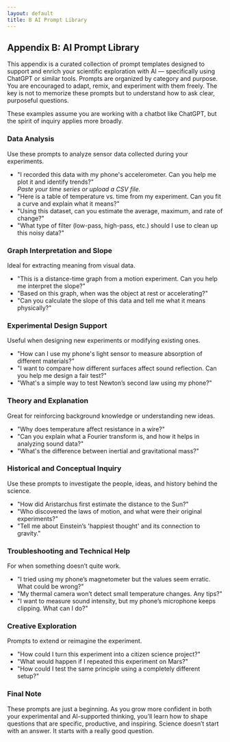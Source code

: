 ```yaml
---
layout: default
title: B AI Prompt Library
---
```


## Appendix B: AI Prompt Library

This appendix is a curated collection of prompt templates designed to support and enrich your scientific exploration with AI — specifically using ChatGPT or similar tools. Prompts are organized by category and purpose. You are encouraged to adapt, remix, and experiment with them freely. The key is not to memorize these prompts but to understand how to ask clear, purposeful questions.

These examples assume you are working with a chatbot like ChatGPT, but the spirit of inquiry applies more broadly.

### Data Analysis
Use these prompts to analyze sensor data collected during your experiments.
- "I recorded this data with my phone's accelerometer. Can you help me plot it and identify trends?"  
  _Paste your time series or upload a CSV file._
- "Here is a table of temperature vs. time from my experiment. Can you fit a curve and explain what it means?"
- "Using this dataset, can you estimate the average, maximum, and rate of change?"
- "What type of filter (low-pass, high-pass, etc.) should I use to clean up this noisy data?"

### Graph Interpretation and Slope
Ideal for extracting meaning from visual data.
- "This is a distance-time graph from a motion experiment. Can you help me interpret the slope?"
- "Based on this graph, when was the object at rest or accelerating?"
- "Can you calculate the slope of this data and tell me what it means physically?"

### Experimental Design Support
Useful when designing new experiments or modifying existing ones.
- "How can I use my phone's light sensor to measure absorption of different materials?"
- "I want to compare how different surfaces affect sound reflection. Can you help me design a fair test?"
- "What's a simple way to test Newton’s second law using my phone?"

### Theory and Explanation
Great for reinforcing background knowledge or understanding new ideas.
- "Why does temperature affect resistance in a wire?"
- "Can you explain what a Fourier transform is, and how it helps in analyzing sound data?"
- "What's the difference between inertial and gravitational mass?"

### Historical and Conceptual Inquiry
Use these prompts to investigate the people, ideas, and history behind the science.
- "How did Aristarchus first estimate the distance to the Sun?"
- "Who discovered the laws of motion, and what were their original experiments?"
- "Tell me about Einstein’s 'happiest thought' and its connection to gravity."

### Troubleshooting and Technical Help
For when something doesn’t quite work.
- "I tried using my phone’s magnetometer but the values seem erratic. What could be wrong?"
- "My thermal camera won’t detect small temperature changes. Any tips?"
- "I want to measure sound intensity, but my phone’s microphone keeps clipping. What can I do?"

### Creative Exploration
Prompts to extend or reimagine the experiment.
- "How could I turn this experiment into a citizen science project?"
- "What would happen if I repeated this experiment on Mars?"
- "How could I test the same principle using a completely different setup?"

### Final Note
These prompts are just a beginning. As you grow more confident in both your experimental and AI-supported thinking, you’ll learn how to shape questions that are specific, productive, and inspiring. Science doesn’t start with an answer. It starts with a really good question.
